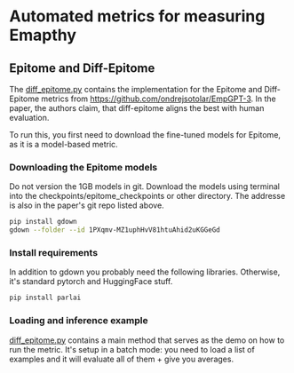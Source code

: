 # Automated metrics for measuring Emapthy


## Epitome and Diff-Epitome

The [diff_epitome.py](src/emp_metrics/diff_epitome.py) contains the implementation for the Epitome and Diff-Epitome metrics 
from https://github.com/ondrejsotolar/EmpGPT-3. In the paper, the authors claim, that diff-epitome aligns the best with
human evaluation.   

To run this, you first need to download the fine-tuned models for Epitome, as it is a model-based metric.

### Downloading the Epitome models

Do not version the 1GB models in git. Download the models using terminal into the checkpoints/epitome_checkpoints or other directory. The addresse is also in the paper's git repo listed above.

```bash
pip install gdown
gdown --folder --id 1PXqmv-MZ1uphHvV81htuAhid2uKGGeGd
```

### Install requirements
In addition to gdown you probably need the following libraries. Otherwise, it's standard pytorch and HuggingFace stuff.   
```bash
pip install parlai
```

### Loading and inference example

[diff_epitome.py](src/emp_metrics/diff_epitome.py) contains a main method that serves as the demo on how to run the metric. It's setup in a batch mode: you need to load a list of examples and it will evaluate all of them + give you averages. 

